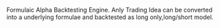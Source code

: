 Formulaic Alpha Backtesting Engine. Anly Trading Idea can be converted into a underlying formulae and backtested as long only,long/short model.
